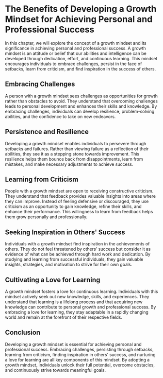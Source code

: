 # The Benefits of Developing a Growth Mindset for Achieving Personal and Professional Success

In this chapter, we will explore the concept of a growth mindset and its significance in achieving personal and professional success. A growth mindset is an attitude or belief that our abilities and intelligence can be developed through dedication, effort, and continuous learning. This mindset encourages individuals to embrace challenges, persist in the face of setbacks, learn from criticism, and find inspiration in the success of others.

## Embracing Challenges

A person with a growth mindset sees challenges as opportunities for growth rather than obstacles to avoid. They understand that overcoming challenges leads to personal development and enhances their skills and knowledge. By embracing challenges, individuals can develop resilience, problem-solving abilities, and the confidence to take on new endeavors.

## Persistence and Resilience

Developing a growth mindset enables individuals to persevere through setbacks and failures. Rather than viewing failure as a reflection of their abilities, they see it as a stepping stone towards improvement. This resilience helps them bounce back from disappointments, learn from mistakes, and make necessary adjustments to achieve success.

## Learning from Criticism

People with a growth mindset are open to receiving constructive criticism. They understand that feedback provides valuable insights into areas where they can improve. Instead of feeling defensive or discouraged, they use criticism as an opportunity to gain knowledge, refine their skills, and enhance their performance. This willingness to learn from feedback helps them grow personally and professionally.

## Seeking Inspiration in Others' Success

Individuals with a growth mindset find inspiration in the achievements of others. They do not feel threatened by others' success but consider it as evidence of what can be achieved through hard work and dedication. By studying and learning from successful individuals, they gain valuable insights, strategies, and motivation to strive for their own goals.

## Cultivating a Love for Learning

A growth mindset fosters a love for continuous learning. Individuals with this mindset actively seek out new knowledge, skills, and experiences. They understand that learning is a lifelong process and that acquiring new knowledge can contribute to personal growth and professional success. By embracing a love for learning, they stay adaptable in a rapidly changing world and remain at the forefront of their respective fields.

## Conclusion

Developing a growth mindset is essential for achieving personal and professional success. Embracing challenges, persisting through setbacks, learning from criticism, finding inspiration in others' success, and nurturing a love for learning are all key components of this mindset. By adopting a growth mindset, individuals unlock their full potential, overcome obstacles, and continuously strive towards meaningful goals.

